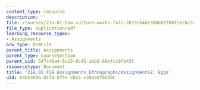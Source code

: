 ```yaml
---
content_type: resource
description: ''
file: /courses/21a-01-how-culture-works-fall-2019/64be388681f08f5ecbc5c38ae8fb560c_MIT21A_01F19_Assignment2_Ex1.pdf
file_type: application/pdf
learning_resource_types:
- Assignments
ocw_type: OCWFile
parent_title: Assignments
parent_type: CourseSection
parent_uid: 547c48a4-6a23-8c45-abbd-69efcc0fb43f
resourcetype: Document
title: '21A.01_F19 Assignments_EthnographicAssignments2: Eggs'
uid: 64be3886-81f0-8f5e-cbc5-c38ae8fb560c
---
```

